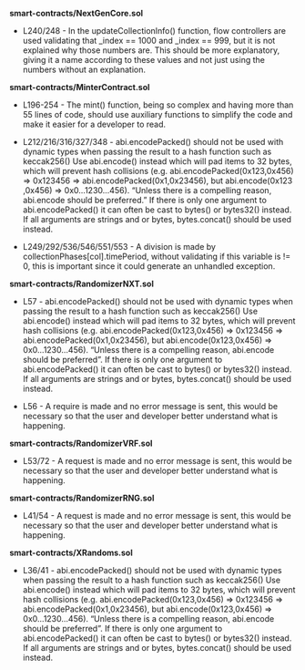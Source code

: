 **smart-contracts/NextGenCore.sol**
- L240/248 - In the updateCollectionInfo() function, flow controllers are used validating that _index == 1000 and _index == 999, but it is not explained why those numbers are.
This should be more explanatory, giving it a name according to these values ​​and not just using the numbers without an explanation.


**smart-contracts/MinterContract.sol**
- L196-254 - The mint() function, being so complex and having more than 55 lines of code, should use auxiliary functions to simplify the code and make it easier for a developer to read.

- L212/216/316/327/348 - abi.encodePacked() should not be used with dynamic types when passing the result to a hash function such as keccak256()
Use abi.encode() instead which will pad items to 32 bytes, which will prevent hash collisions (e.g. abi.encodePacked(0x123,0x456) => 0x123456 => abi.encodePacked(0x1,0x23456), but abi.encode(0x123 ,0x456) => 0x0...1230...456). “Unless there is a compelling reason, abi.encode should be preferred.” If there is only one argument to abi.encodePacked() it can often be cast to bytes() or bytes32() instead.
If all arguments are strings and or bytes, bytes.concat() should be used instead.

- L249/292/536/546/551/553 - A division is made by collectionPhases[col].timePeriod, without validating if this variable is != 0, this is important since it could generate an unhandled exception.


**smart-contracts/RandomizerNXT.sol**
- L57 - abi.encodePacked() should not be used with dynamic types when passing the result to a hash function such as keccak256()
Use abi.encode() instead which will pad items to 32 bytes, which will prevent hash collisions (e.g. abi.encodePacked(0x123,0x456) => 0x123456 => abi.encodePacked(0x1,0x23456), but abi.encode(0x123,0x456) => 0x0...1230...456). “Unless there is a compelling reason, abi.encode should be preferred”. If there is only one argument to abi.encodePacked() it can often be cast to bytes() or bytes32() instead.
If all arguments are strings and or bytes, bytes.concat() should be used instead.

- L56 - A require is made and no error message is sent, this would be necessary so that the user and developer better understand what is happening.


**smart-contracts/RandomizerVRF.sol**
- L53/72 - A request is made and no error message is sent, this would be necessary so that the user and developer better understand what is happening.


**smart-contracts/RandomizerRNG.sol**
- L41/54 - A request is made and no error message is sent, this would be necessary so that the user and developer better understand what is happening.


**smart-contracts/XRandoms.sol**
- L36/41 - abi.encodePacked() should not be used with dynamic types when passing the result to a hash function such as keccak256()
Use abi.encode() instead which will pad items to 32 bytes, which will prevent hash collisions (e.g. abi.encodePacked(0x123,0x456) => 0x123456 => abi.encodePacked(0x1,0x23456), but abi.encode(0x123,0x456) => 0x0...1230...456). “Unless there is a compelling reason, abi.encode should be preferred”. If there is only one argument to abi.encodePacked() it can often be cast to bytes() or bytes32() instead.
If all arguments are strings and or bytes, bytes.concat() should be used instead.
